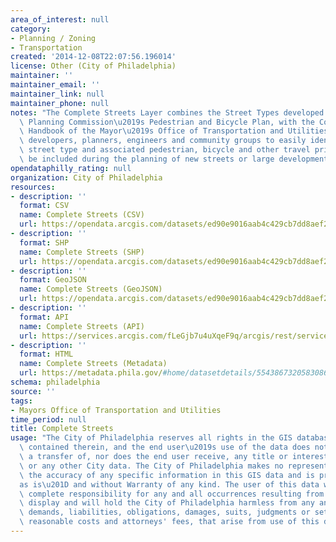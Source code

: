 ```yaml
---
area_of_interest: null
category:
- Planning / Zoning
- Transportation
created: '2014-12-08T22:07:56.196014'
license: Other (City of Philadelphia)
maintainer: ''
maintainer_email: ''
maintainer_link: null
maintainer_phone: null
notes: "The Complete Streets Layer combines the Street Types developed by the City\
  \ Planning Commission\u2019s Pedestrian and Bicycle Plan, with the Complete Streets\
  \ Handbook of the Mayor\u2019s Office of Transportation and Utilities. It allows\
  \ developers, planners, engineers and community groups to easily identify their\
  \ street type and associated pedestrian, bicycle and other travel priorities to\
  \ be included during the planning of new streets or large developments."
opendataphilly_rating: null
organization: City of Philadelphia
resources:
- description: ''
  format: CSV
  name: Complete Streets (CSV)
  url: https://opendata.arcgis.com/datasets/ed90e9016aab4c429cb7dd8aef2a87a3_0.csv
- description: ''
  format: SHP
  name: Complete Streets (SHP)
  url: https://opendata.arcgis.com/datasets/ed90e9016aab4c429cb7dd8aef2a87a3_0.zip
- description: ''
  format: GeoJSON
  name: Complete Streets (GeoJSON)
  url: https://opendata.arcgis.com/datasets/ed90e9016aab4c429cb7dd8aef2a87a3_0.geojson
- description: ''
  format: API
  name: Complete Streets (API)
  url: https://services.arcgis.com/fLeGjb7u4uXqeF9q/arcgis/rest/services/CompleteStreetsTypesStndrds/FeatureServer/0/query?outFields=*&where=1%3D1
- description: ''
  format: HTML
  name: Complete Streets (Metadata)
  url: https://metadata.phila.gov/#home/datasetdetails/5543867320583086178c4f34/representationdetails/55438ac09b989a05172d0d6a/
schema: philadelphia
source: ''
tags:
- Mayors Office of Transportation and Utilities
time_period: null
title: Complete Streets
usage: "The City of Philadelphia reserves all rights in the GIS database and any data\
  \ contained therein, and the end user\u2019s use of the data does not constitute\
  \ a transfer of, nor does the end user receive, any title or interest in the database\
  \ or any other City data. The City of Philadelphia makes no representation about\
  \ the accuracy of any specific information in this GIS data and is provided \u201C\
  as is\u201D and without Warranty of any kind. The user of this data will assume\
  \ complete responsibility for any and all occurrences resulting from its use or\
  \ display and will hold the City of Philadelphia harmless from any and all claims,\
  \ demands, liabilities, obligations, damages, suits, judgments or settlements, including\
  \ reasonable costs and attorneys' fees, that arise from use of this data."
---
```

